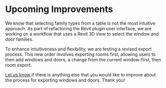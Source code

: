 # Upcoming Improvements

We know that selecting family types from a table is not the most intuitive approach. As part of refactoring the Revit plugin user interface, we are working on a workflow that uses a Revit 3D view to select the window and door families.

To enhance intuitiveness and flexibility, we are testing a revised export process. This new order involves exporting rooms first, allowing users to then add windows and doors, a change from the current window-first, then room export.

[Let us know](https://discourse.pollination.solutions/c/revit-plugin) if there is anything else that you would like to improve about the process for exporting windows and doors. Thank you!
